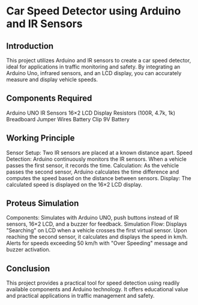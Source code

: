 # Car Speed Detector using Arduino and IR Sensors


## Introduction
This project utilizes Arduino and IR sensors to create a car speed detector, ideal for applications in traffic monitoring and safety. By integrating an Arduino Uno, infrared sensors, and an LCD display,
you can accurately measure and display vehicle speeds.

## Components Required
Arduino UNO
IR Sensors
16×2 LCD Display
Resistors (100R, 4.7k, 1k)
Breadboard
Jumper Wires
Battery Clip
9V Battery

## Working Principle
Sensor Setup: Two IR sensors are placed at a known distance apart.
Speed Detection: Arduino continuously monitors the IR sensors. When a vehicle passes the first sensor, it records the time.
Calculation: As the vehicle passes the second sensor, Arduino calculates the time difference and computes the speed based on the distance between sensors.
Display: The calculated speed is displayed on the 16×2 LCD display.

## Proteus Simulation
Components: Simulates with Arduino UNO, push buttons instead of IR sensors, 16×2 LCD, and a buzzer for feedback.
Simulation Flow: Displays "Searching" on LCD when a vehicle crosses the first virtual sensor. Upon reaching the second sensor, it calculates and displays the speed in km/h. 
Alerts for speeds exceeding 50 km/h with "Over Speeding" message and buzzer activation.

## Conclusion
This project provides a practical tool for speed detection using readily available components and Arduino technology. It offers educational value and practical applications in traffic management and safety.
